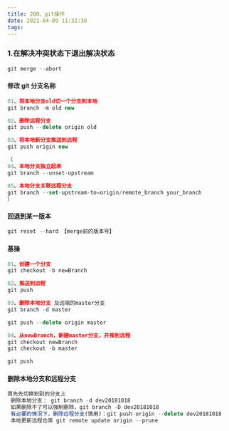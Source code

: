 ```yaml
---
title: 200、git操作
date: 2021-04-09 11:32:39
tags:
---
```


### 1.在解决冲突状态下退出解决状态

```js
git merge --abort
```

#### 修改 git 分支名称

```js
01、将本地分支old切一个分支到本地
git branch -m old new

02、删除远程分支
git push --delete origin old

03、将本地新分支推送到远程
git push origin new

（
04、本地分支独立起来
git branch --unset-upstream

05、本地分支关联远程分支
git branch --set-upstream-to=origin/remote_branch your_branch
）
```

#### 回退到某一版本

```js
git reset --hard 【merge前的版本号】
```

#### 基操

```js
01、创建一个分支
git checkout -b newBranch

02、推送到远程
git push

03、删除本地分支 及远端的master分支
git branch -d master

git push --delete origin master

04、从newBranch，新建master分支，并推到远程
git checkout newBranch
git checkout -b master

git push
```

#### 删除本地分支和远程分支

```js
首先先切换到别的分支上
 删除本地分支： git branch -d dev20181018
 如果删除不了可以强制删除，git branch -D dev20181018
 有必要的情况下，删除远程分支(慎用)：git push origin --delete dev20181018
 本地更新远程仓库 git remote update origin --prune
```
